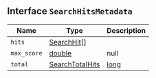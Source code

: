 ## Interface `SearchHitsMetadata`

| Name | Type | Description |
| - | - | - |
| `hits` | [SearchHit](./SearchHit.md)<T>[] | &nbsp; |
| `max_score` | [double](./double.md) | null | &nbsp; |
| `total` | [SearchTotalHits](./SearchTotalHits.md) | [long](./long.md) | Total hit count information, present only if `track_total_hits` wasn't `false` in the search request. |
